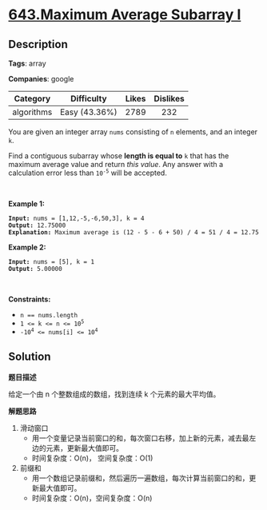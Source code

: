 # [643.Maximum Average Subarray I](https://leetcode.com/problems/maximum-average-subarray-i/description/)

## Description

**Tags**: array

**Companies**: google

|  Category  |  Difficulty   | Likes | Dislikes |
| :--------: | :-----------: | :---: | :------: |
| algorithms | Easy (43.36%) | 2789  |   232    |

<p>You are given an integer array <code>nums</code> consisting of <code>n</code> elements, and an integer <code>k</code>.</p>
<p>Find a contiguous subarray whose <strong>length is equal to</strong> <code>k</code> that has the maximum average value and return <em>this value</em>. Any answer with a calculation error less than <code>10<sup>-5</sup></code> will be accepted.</p>
<p>&nbsp;</p>
<p><strong class="example">Example 1:</strong></p>
<pre><code><strong>Input:</strong> nums = [1,12,-5,-6,50,3], k = 4
<strong>Output:</strong> 12.75000
<strong>Explanation:</strong> Maximum average is (12 - 5 - 6 + 50) / 4 = 51 / 4 = 12.75</code></pre>
<p><strong class="example">Example 2:</strong></p>
<pre><code><strong>Input:</strong> nums = [5], k = 1
<strong>Output:</strong> 5.00000</code></pre>
<p>&nbsp;</p>
<p><strong>Constraints:</strong></p>
<ul>
  <li><code>n == nums.length</code></li>
  <li><code>1 &lt;= k &lt;= n &lt;= 10<sup>5</sup></code></li>
  <li><code>-10<sup>4</sup> &lt;= nums[i] &lt;= 10<sup>4</sup></code></li>
</ul>

## Solution

**题目描述**

给定一个由 n 个整数组成的数组，找到连续 k 个元素的最大平均值。

**解题思路**

1. 滑动窗口
   - 用一个变量记录当前窗口的和，每次窗口右移，加上新的元素，减去最左边的元素，更新最大值即可。
   - 时间复杂度：O(n)， 空间复杂度：O(1)
2. 前缀和
   - 用一个数组记录前缀和，然后遍历一遍数组，每次计算当前窗口的和，更新最大值即可。
   - 时间复杂度：O(n)，空间复杂度：O(n)
